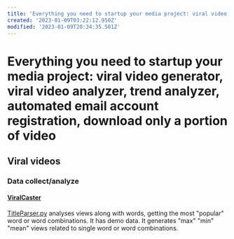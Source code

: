 ```yaml
---
title: 'Everything you need to startup your media project: viral video generator, viral video analyzer, trend analyzer, automated email account registration, download only a portion of video'
created: '2023-01-09T03:22:12.950Z'
modified: '2023-01-09T20:34:35.501Z'
---
```


# Everything you need to startup your media project: viral video generator, viral video analyzer, trend analyzer, automated email account registration, download only a portion of video

## Viral videos

### Data collect/analyze

#### [ViralCaster](https://github.com/jjbreen/ViralCaster)

[TitleParser.py](https://github.com/jjbreen/ViralCaster/blob/master/TitleParser.py) analyses views along with words, getting the most "popular" word or word combinations. It has demo data. It generates "max" "min" "mean" views related to single word or word combinations.

#### 
